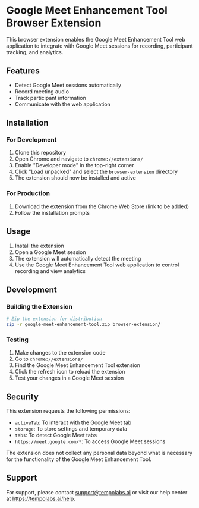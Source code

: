# Google Meet Enhancement Tool Browser Extension

This browser extension enables the Google Meet Enhancement Tool web application to integrate with Google Meet sessions for recording, participant tracking, and analytics.

## Features

- Detect Google Meet sessions automatically
- Record meeting audio
- Track participant information
- Communicate with the web application

## Installation

### For Development

1. Clone this repository
2. Open Chrome and navigate to `chrome://extensions/`
3. Enable "Developer mode" in the top-right corner
4. Click "Load unpacked" and select the `browser-extension` directory
5. The extension should now be installed and active

### For Production

1. Download the extension from the Chrome Web Store (link to be added)
2. Follow the installation prompts

## Usage

1. Install the extension
2. Open a Google Meet session
3. The extension will automatically detect the meeting
4. Use the Google Meet Enhancement Tool web application to control recording and view analytics

## Development

### Building the Extension

```bash
# Zip the extension for distribution
zip -r google-meet-enhancement-tool.zip browser-extension/
```

### Testing

1. Make changes to the extension code
2. Go to `chrome://extensions/`
3. Find the Google Meet Enhancement Tool extension
4. Click the refresh icon to reload the extension
5. Test your changes in a Google Meet session

## Security

This extension requests the following permissions:

- `activeTab`: To interact with the Google Meet tab
- `storage`: To store settings and temporary data
- `tabs`: To detect Google Meet tabs
- `https://meet.google.com/*`: To access Google Meet sessions

The extension does not collect any personal data beyond what is necessary for the functionality of the Google Meet Enhancement Tool.

## Support

For support, please contact support@tempolabs.ai or visit our help center at https://tempolabs.ai/help.
